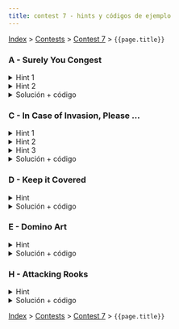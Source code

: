 ```yaml
---
title: contest 7 - hints y códigos de ejemplo
---
```


[Index](../index) > [Contests](../contests) > [Contest 7](../contests#contest-7) > ```{{page.title}}```


### A - Surely You Congest
<details> 
  <summary>Hint 1</summary>
  Solo es necesario considerar las aristas del grafo que forman parte de algun camino optimo entre el nodo 1 y algun otro nodo.
</details>
<details> 
  <summary>Hint 2</summary>
  Si dos autos generan una congestion, entonces necesariamente partieron desde nodos que estan a la misma distancia desde el nodo 1.
</details>
<details> 
  <summary>Solución + código</summary>
  <p>Primero podemos correr un dijsktra inicial para encontrar las distancias mas cortas hacia cada nodo desde el nodo 1. Tambien podemos inmediatamente identificar que aristas pertenecen a caminos optimos. Utilizamos estas aristas (poniendoles capacidad unitaria)  y las intersecciones de la ciudad para armar un grafo sobre el que calcularemos flujo, donde el destino es la interseccion 1 y la fuente es un nodo virtual.<p>
  
  <p> Luego agrupamos los autos segun su distancia inicial del destino. La gracia es que autos en grupos distintos no pueden causar congestion. Por cada grupo hacemos lo siguiente:</p>
  <ul>
    <li>Por cada auto en el grupo conectamos la fuente con el nodo donde parte el auto (con una arista de capacidad 1)</li>
    <li>Calculamos el flujo maximo de la fuente al destino</li>
  </ul>

  <p>Luego, la respuesta final es la suma de los flujos de cada grupo.</p>

  <a href="https://github.com/ProgramacionCompetitivaPUC/IIC2553-2019-2/blob/master/code_samples/contest7/A_surely_you_congest.cpp">Código de ejemplo</a>
</details>


### C - In Case of Invasion, Please ...
<details> 
  <summary>Hint 1</summary>
  El tiempo mínimo que le toma a alguien llegar a un refugio R desde un nodo X es la distancia más corta desde X a R en el grafo.
</details>
<details> 
  <summary>Hint 2</summary>
  Si fijamos un instante de tiempo t >= 0 y nos preguntamos "¿es posible que todos puedan llegar a algún refugio en un tiempo menor o igual a t?". Si la respuesta es sí, entonces para t' > t la respuesta es sí también. Si la respuesta es no, para un t' < t la respuesta es no también. Por lo tanto se puede hacer búsqueda binaria sobre t.
</details>
<details> 
  <summary>Hint 3</summary>
  Para un t fijo, el problema de ver si todos pueden llegar a algún refugio en un tiempo <= t se reduce a flujos.
</details>
<details> 
  <summary>Solución + código</summary>
  Calculamos la distancia más corta de cada refugio a cada nodo con Dijkstra. Luego hacemos búsqueda binaria sobre t y en el predicado usamos flujos. Una forma impulsiva de hacerlo sería crear un nodo virtual source que lo conectamos a cada nodo con arista igual a la población del nodo; luego una arista con capacidad infinita de cada nodo a cada refugio tal que la distancia más corta de dicho nodo a dicho refugio sea <= t (si es mayor a t no se alcanza a llegar dentro de t), y finalmente una arista de cada refugio a un nodo virtual destino con capacidad igual a la capacidad del refugio. El problema de esto es que la cantidad de nodos sería enorme, y por complejidad computacional Dinic explotaría. Para resolverlo, notar que si 2 nodos están conectados a los mismos refugios, podemos fusionarlos en un mismo nodo con población = la suma de las poblaciones de los nodos fusionados. Como hay a lo más 10 refugios, a lo más hay 2^10 = 1024 posibles subconjuntos, con lo que la cantidad de nodos baja enormemente. <a href="https://github.com/PabloMessina/Competitive-Programming-Material/blob/master/Solved%20problems/kattis/incaseofinvasion.cpp">Código de ejemplo</a>
</details>
  
### D - Keep it Covered
<details> 
  <summary>Hint</summary>
  Las celdas las podemos separar en 2 grupos: las blancas y las negras (si es que pintamos la matriz como tablero de ajedrez). Visto así, la celdas blancas con círculo deben escoger una celda negra vecina a la que conectarse, y las celdas blancas sin círculo deben escoger 2 celdas blancas vecinas a las que conectarse. Las celdas negras con círculo sólo pueden ser escogidas por una celda blanca, mientras que las celdas negras sin sírculo sólo pueden ser escogidas por dos celdas blancas.
</details>
<details> 
  <summary>Solución + código</summary>
  Armamos un grafo para maxflow. Creamos un source y lo conectamos a las celdas blancas. Si la celda blanca tiene círculo, la arista tiene capacidad 1, si no tiene círculo le damos capacidad 2. Luego por cada celda blanca agregamos aristas con capacidad infinita hacia las celdas negras vecinas. Finalmente de las celdas negras agregamos aristas hacia un nodo virtual target (si tiene círculo, con capacidad 1, si no, con capacidad 2). Encontramos el flujo máximo y si se cumple que es igual a la suma de las capacidades de entrada e igual a la suma de las capacidades de salida, entonces se puede, de lo contrario, no se puede. <a href="https://github.com/PabloMessina/Competitive-Programming-Material/blob/master/Solved%20problems/LiveArchive/8198_KeepItCovered.cpp">Código de ejemplo</a>
</details>

### E - Domino Art
<details> 
  <summary>Hint</summary>
  Si pintamos las celdas como un tablero de ajedrez, el problema se reduce a "conectar" celdas blancas con sus celdas negras adyacentes utilizando dominos. Por cada celda blanca, hay que tomar la decision de a cual celda negra conectarla.
</details>
<details> 
  <summary>Solución + código</summary>
  <p>El problema se reduce a maximum matching entre las celdas blancas y negras si coloreamos la grilla como un tablero de ajedrez. </p>
  
  <p> Armamos un grafo para flujo maximo con r*c+2 nodos. Luego, para cada celda blanca se conecta una arista desde el nodo fuente hasta el nodo correspondiente a la celda con capacidad 1. Tambien agregamos aristas con capacidad 1 desde el nodo de la celda blanca hacia los nodos que representan las celdas vecinas. Por cada celda negra, conectamos su nodo con el destino con una arista de capacidad unitaria. Si el flujo maximo por este grafo es igual a la mitad de las celdas marcadas, entonces es posible cubrir la grilla con dominos.</p>

  <a href="https://github.com/ProgramacionCompetitivaPUC/IIC2553-2019-2/blob/master/code_samples/contest7/E_domino_art.cpp">Código de ejemplo</a>
</details>

### H - Attacking Rooks
<details> 
  <summary>Hint</summary>
  Cuando ponemos una torre en una celda (r,c), notemos que la celda (r,c) pertence a un segmento de columna (col_seg[r,c]) y a un segmento de fila (row_seg[r,c]) delimitados ya sea por los bordes del tablero o peones puestos. Ninguna otra torre puede ser puesta en col_seg[r,c] ni en row_seg[r,c] ya que serían atacadas por la torre puesta en (r,c). Por lo tanto, poner una torre en una celda (r,c) se puede interpretar como emparejar row_seg[r,c] con col_seg[r,c].
</details>
<details> 
  <summary>Solución + código</summary>
  El poblema se puede modelar como maximum bipartite matching. Tenemos un grafo bipartito donde un grupo son todos los segmentos de fila y otro grupo son todos los segmentos de columna, y hay una arista de un segmento de fila a un segmento de columna si es que estos comparten una celda. Poner la mayor cantidad de torres posible es equivalente a maximizar la cantidad de parejas que podemos armar en este grafo bipartito. El resto es hacer el típico maxflow para maximum bipartite matching. <a href="https://github.com/PabloMessina/Competitive-Programming-Material/blob/master/Solved%20problems/LiveArchive/6525_AttackingRooks.cpp">Código de ejemplo</a>
</details>

<!-- <details> 
  <summary>Hint</summary>   
</details>
<details> 
  <summary>Solución + código</summary>
  <a href="">Código de ejemplo</a>
</details> -->

[Index](../index) > [Contests](../contests) > [Contest 7](../contests#contest-7) > ```{{page.title}}```
